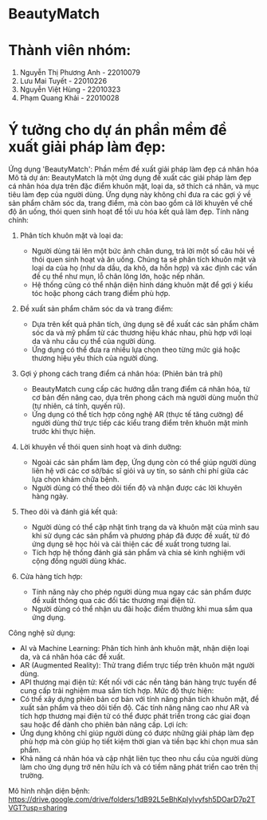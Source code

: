 # BeautyMatch

# Thành viên nhóm:
1. Nguyễn Thị Phương Anh - 22010079
2. Lưu Mai Tuyết - 22010226
3. Nguyễn Việt Hùng - 22010323
4. Phạm Quang Khải - 22010028

# Ý tưởng cho dự án phần mềm đề xuất giải pháp làm đẹp:
Ứng dụng 'BeautyMatch': Phần mềm đề xuất giải pháp làm đẹp cá nhân hóa
Mô tả dự án:
BeautyMatch là một ứng dụng đề xuất các giải pháp làm đẹp cá nhân hóa dựa trên đặc điểm khuôn mặt, loại da, sở thích cá nhân, và mục tiêu làm đẹp của người dùng. Ứng dụng này không chỉ đưa ra các gợi ý về sản phẩm chăm sóc da, trang điểm, mà còn bao gồm cả lời khuyên về chế độ ăn uống, thói quen sinh hoạt để tối ưu hóa kết quả làm đẹp.
Tính năng chính:
1. Phân tích khuôn mặt và loại da:
   - Người dùng tải lên một bức ảnh chân dung, trả lời một số câu hỏi về thói quen sinh hoạt và ăn uống. Chúng ta sẽ phân tích khuôn mặt và loại da của họ (như da dầu, da khô, da hỗn hợp) và xác định các vấn đề cụ thể như mụn, lỗ chân lông lớn, hoặc nếp nhăn.
   - Hệ thống cũng có thể nhận diện hình dáng khuôn mặt để gợi ý kiểu tóc hoặc phong cách trang điểm phù hợp.
2. Đề xuất sản phẩm chăm sóc da và trang điểm:
   - Dựa trên kết quả phân tích, ứng dụng sẽ đề xuất các sản phẩm chăm sóc da và mỹ phẩm từ các thương hiệu khác nhau, phù hợp với loại da và nhu cầu cụ thể của người dùng.
   - Ứng dụng có thể đưa ra nhiều lựa chọn theo từng mức giá hoặc thương hiệu yêu thích của người dùng.

3. Gợi ý phong cách trang điểm cá nhân hóa: (Phiên bản trả phí)
   - BeautyMatch cung cấp các hướng dẫn trang điểm cá nhân hóa, từ cơ bản đến nâng cao, dựa trên phong cách mà người dùng muốn thử (tự nhiên, cá tính, quyến rũ). 
   - Ứng dụng có thể tích hợp công nghệ AR (thực tế tăng cường) để người dùng thử trực tiếp các kiểu trang điểm trên khuôn mặt mình trước khi thực hiện.
4. Lời khuyên về thói quen sinh hoạt và dinh dưỡng:
   - Ngoài các sản phẩm làm đẹp, Ứng dụng còn có thể giúp người dùng liên hệ với các cơ sở/bác sĩ giỏi và uy tín, so sánh chi phí giữa các lựa chọn khám chữa bệnh.
   - Người dùng có thể theo dõi tiến độ và nhận được các lời khuyên hàng ngày.
5. Theo dõi và đánh giá kết quả:
   - Người dùng có thể cập nhật tình trạng da và khuôn mặt của mình sau khi sử dụng các sản phẩm và phương pháp đã được đề xuất, từ đó ứng dụng sẽ học hỏi và cải thiện các đề xuất trong tương lai.
   - Tích hợp hệ thống đánh giá sản phẩm và chia sẻ kinh nghiệm với cộng đồng người dùng khác.
6. Cửa hàng tích hợp:
   - Tính năng này cho phép người dùng mua ngay các sản phẩm được đề xuất thông qua các đối tác thương mại điện tử. 
   - Người dùng có thể nhận ưu đãi hoặc điểm thưởng khi mua sắm qua ứng dụng.

Công nghệ sử dụng:
- AI và Machine Learning: Phân tích hình ảnh khuôn mặt, nhận diện loại da, và cá nhân hóa các đề xuất.
- AR (Augmented Reality): Thử trang điểm trực tiếp trên khuôn mặt người dùng.
- API thương mại điện tử: Kết nối với các nền tảng bán hàng trực tuyến để cung cấp trải nghiệm mua sắm tích hợp.
Mức độ thực hiện:
- Có thể xây dựng phiên bản cơ bản với tính năng phân tích khuôn mặt, đề xuất sản phẩm và theo dõi tiến độ. Các tính năng nâng cao như AR và tích hợp thương mại điện tử có thể được phát triển trong các giai đoạn sau hoặc để dành cho phiên bản nâng cấp.
Lợi ích:
- Ứng dụng không chỉ giúp người dùng có được những giải pháp làm đẹp phù hợp mà còn giúp họ tiết kiệm thời gian và tiền bạc khi chọn mua sản phẩm.
- Khả năng cá nhân hóa và cập nhật liên tục theo nhu cầu của người dùng làm cho ứng dụng trở nên hữu ích và có tiềm năng phát triển cao trên thị trường.


Mô hình nhận diện bệnh: https://drive.google.com/drive/folders/1dB92L5eBhKpIyIvyfsh5DOarD7p2TVGT?usp=sharing
